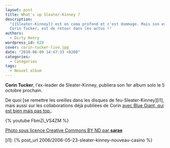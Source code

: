 ```yaml
---
layout: post
title: What's up Sleater-Kinney ?
description:
  "{{Sleater-Kinney}} est en coma profond et c'est dommage. Mais son ex-leader,
  Corin Tucker, est de retour dans les actus !"
authors:
  - Dirty Henry
wordpress_id: 628
cover: corin-tucker-live.jpg
date: "2010-06-09 14:47:33 +0200"
categories:
  - Catégories
tags:
  - Nouvel album
---
```


**Corin Tucker**, l'ex-leader de Sleater-Kinney, publiera son 1er album solo le
5 octobre prochain.

De quoi [se remettre les oreilles dans les disques de feu-Sleater-Kinney][i1],
mais aussi sur les collaborations déjà publiées de Corin
[avec Blue Giant, qui est bien mais pas top.](https://pitchfork.com/news/39041-hear-blue-giants-corin-tucker-collab/).

{% youtube FbmZi_VS4ZM %}

[Photo sous licence Creative Commons BY ND par **sarae**](http://www.flickr.com/photos/sarae/234801351/)

[i1]: {% post_url 2006/2006-05-23-sleater-kinney-nouveau-casino %}
